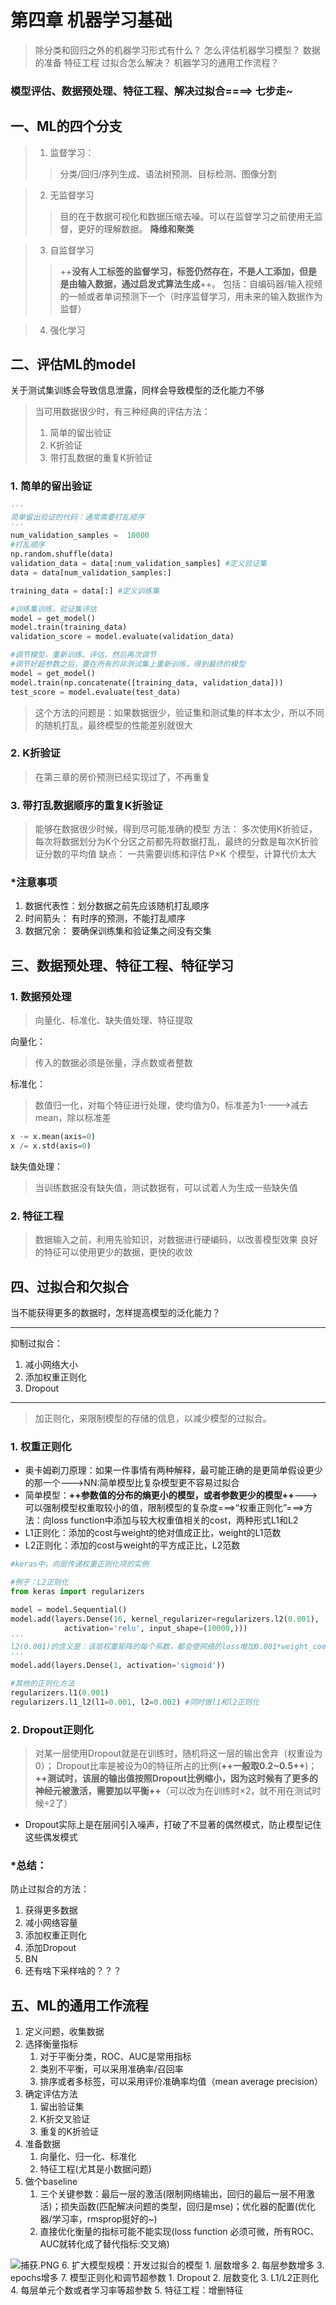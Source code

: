 # 第四章 机器学习基础
> 除分类和回归之外的机器学习形式有什么？
怎么评估机器学习模型？
数据的准备
特征工程
过拟合怎么解决？
机器学习的通用工作流程？

### 模型评估、数据预处理、特征工程、解决过拟合====> 七步走~

## 一、ML的四个分支
>1. 监督学习：
>>分类/回归/序列生成、语法树预测、目标检测、图像分割

>2. 无监督学习
>>目的在于数据可视化和数据压缩去噪。可以在监督学习之前使用无监督，更好的理解数据。
**降维和聚类**

>3. 自监督学习
>>++**没有人工标签的监督学习，标签仍然存在，不是人工添加，但是是由输入数据，通过启发式算法生成**++。
包括：自编码器/输入视频的一帧或者单词预测下一个（时序监督学习，用未来的输入数据作为监督）

>4. 强化学习

## 二、评估ML的model
关于测试集训练会导致信息泄露，同样会导致模型的泛化能力不够
>当可用数据很少时，有三种经典的评估方法：
>1. 简单的留出验证
>2. K折验证
>3. 带打乱数据的重复K折验证
### 1. 简单的留出验证
```python
'''
简单留出验证的代码：通常需要打乱顺序
'''
num_validation_samples =  10000
#打乱顺序
np.random.shuffle(data)
validation_data = data[:num_validation_samples]	#定义验证集
data = data[num_validation_samples:]

training_data = data[:]	#定义训练集

#训练集训练，验证集评估
model = get_model()
model.train(training_data)
validation_score = model.evaluate(validation_data)

#调节模型，重新训练、评估，然后再次调节
#调节好超参数之后，要在所有的非测试集上重新训练，得到最终的模型
model = get_model()
model.train(np.concatenate([training_data, validation_data]))
test_score = model.evaluate(test_data)
```
>这个方法的问题是：如果数据很少，验证集和测试集的样本太少，所以不同的随机打乱，最终模型的性能差别就很大
### 2. K折验证
> 在第三章的房价预测已经实现过了，不再重复
### 3. 带打乱数据顺序的重复K折验证
>能够在数据很少时候，得到尽可能准确的模型
方法： 多次使用K折验证，每次将数据划分为K个分区之前都先将数据打乱，最终的分数是每次K折验证分数的平均值
缺点： 一共需要训练和评估 P×K 个模型，计算代价太大
### *注意事项
1. 数据代表性：划分数据之前先应该随机打乱顺序
2. 时间箭头： 有时序的预测，不能打乱顺序
3. 数据冗余： 要确保训练集和验证集之间没有交集

## 三、数据预处理、特征工程、特征学习
### 1. 数据预处理
>向量化、标准化、缺失值处理、特征提取

向量化：
>传入的数据必须是张量，浮点数或者整数

标准化：
>数值归一化，对每个特征进行处理，使均值为0，标准差为1---->减去mean，除以标准差
```python
x -= x.mean(axis=0)
x /= x.std(axis=0)
```
缺失值处理：
>当训练数据没有缺失值，测试数据有，可以试着人为生成一些缺失值

### 2. 特征工程
>数据输入之前，利用先验知识，对数据进行硬编码，以改善模型效果
良好的特征可以使用更少的数据，更快的收敛

## 四、过拟合和欠拟合
当不能获得更多的数据时，怎样提高模型的泛化能力？

-----
抑制过拟合：
1. 减小网络大小
2. 添加权重正则化
3. Dropout
------

> 加正则化，来限制模型的存储的信息，以减少模型的过拟合。
### 1. 权重正则化
- 奥卡姆剃刀原理：如果一件事情有两种解释，最可能正确的是更简单假设更少的那一个--->NN:简单模型比复杂模型更不容易过拟合
- 简单模型：**++参数值的分布的熵更小的模型，或者参数更少的模型++**--->可以强制模型权重取较小的值，限制模型的复杂度===>“权重正则化”===>方法：向loss function中添加与较大权重值相关的cost，两种形式L1和L2
- L1正则化：添加的cost与weight的绝对值成正比，weight的L1范数
- L2正则化：添加的cost与weight的平方成正比，L2范数
```python
#keras中，向层传递权重正则化项的实例

#例子：L2正则化
from keras import regularizers

model = model.Sequential()
model.add(layers.Dense(16, kernel_regularizer=regularizers.l2(0.001),
			activation='relu', input_shape=(10000,)))
'''
l2(0.001)的含义是：该层权重矩阵的每个系数，都会使网络的loss增加0.001*weight_coefficient_value
'''
model.add(layers.Dense(1, activation='sigmoid'))

#其他的正则化方法
regularizers.l1(0.001)
regularizers.l1_l2(l1=0.001, l2=0.002) #同时做l1和l2正则化
```
### 2. Dropout正则化
>对某一层使用Dropout就是在训练时，随机将这一层的输出舍弃（权重设为0）；
Dropout比率是被设为0的特征所占的比例(**++一般取0.2~0.5++**)；
**++测试时，该层的输出值按照Dropout比例缩小，因为这时候有了更多的神经元被激活，需要加以平衡++**（可以改为在训练时×2，就不用在测试时候÷2了）
- Dropout实际上是在层间引入噪声，打破了不显著的偶然模式，防止模型记住这些偶发模式

### *总结：
防止过拟合的方法：
1. 获得更多数据
2. 减小网络容量
3. 添加权重正则化
4. 添加Dropout
5. BN
6. 还有啥下采样啥的？？？
## 五、ML的通用工作流程
1. 定义问题，收集数据
2. 选择衡量指标
	1. 对于平衡分类，ROC、AUC是常用指标
	2. 类别不平衡，可以采用准确率/召回率
	3. 排序或者多标签，可以采用评价准确率均值（mean average precision）
3. 确定评估方法
	1. 留出验证集
	2. K折交叉验证
	3. 重复的K折验证
4. 准备数据
	1. 向量化、归一化、标准化
	2. 特征工程(尤其是小数据问题)
5. 做个baseline
	1. 三个关键参数：最后一层的激活(限制网络输出，回归的最后一层不用激活)；损失函数(匹配解决问题的类型，回归是mse)；优化器的配置(优化器/学习率，rmsprop挺好的~)
	2. 直接优化衡量的指标可能不能实现(loss function 必须可微，所有ROC、AUC就转化成了替代指标:交叉熵)

![捕获.PNG](https://i.loli.net/2019/05/04/5ccdb0c410108.png)
6. 扩大模型规模：开发过拟合的模型
	1. 层数增多
	2. 每层参数增多
	3. epochs增多
7. 模型正则化和调节超参数
	1. Dropout
	2. 层数变化
	3. L1/L2正则化
	4. 每层单元个数或者学习率等超参数
	5. 特征工程：增删特征











